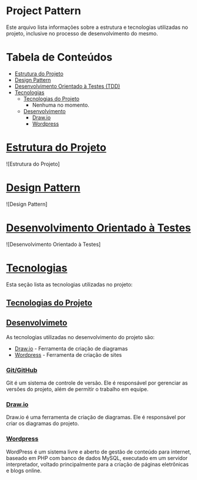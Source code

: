 # Project Pattern

Este arquivo lista informações sobre a estrutura e tecnologias utilizadas no projeto, inclusive no processo de desenvolvimento do mesmo.

# Tabela de Conteúdos

- [Estrutura do Projeto](#estrutura-do-projeto)
- [Design Pattern](#Design-Pattern)
- [Desenvolvimento Orientado à Testes (TDD)](#desenvolvimento-orientado-à-testes)
- [Tecnologias](#tecnologias)
    - [Tecnologias do Projeto](#tecnologias-do-projeto)
        - Nenhuma no momento.
    - [Desenvolvimento](#Desenvolvimeto)
        - [Draw.io](#drawio)
        - [Wordpress](#wordpress)

# [Estrutura do Projeto](#tabela-de-conteúdos)

![Estrutura do Projeto]

# [Design Pattern](#tabela-de-conteúdos)

![Design Pattern]

# [Desenvolvimento Orientado à Testes](#tabela-de-conteúdos)

![Desenvolvimento Orientado à Testes]

# [Tecnologias](#tabela-de-conteúdos)

Esta seção lista as tecnologias utilizadas no projeto:

## [Tecnologias do Projeto](#tabela-de-conteúdos)

## [Desenvolvimeto](#tabela-de-conteúdos)

As tecnologias utilizadas no desenvolvimento do projeto são:
* [Draw.io](#drawio) - Ferramenta de criação de diagramas
* [Wordpress](#wordpress) - Ferramenta de criação de sites
  
### [Git/GitHub](#tabela-de-conteúdos)

Git é um sistema de controle de versão. Ele é responsável por gerenciar as versões do projeto, além de permitir o trabalho em equipe.

### [Draw.io](#tabela-de-conteúdos)

Draw.io é uma ferramenta de criação de diagramas. Ele é responsável por criar os diagramas do projeto.

### [Wordpress](#tabela-de-conteúdos)

WordPress é um sistema livre e aberto de gestão de conteúdo para internet, baseado em PHP com banco de dados MySQL, executado em um servidor interpretador, voltado principalmente para a criação de páginas eletrônicas e blogs online.
